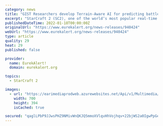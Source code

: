 ```yaml
---
category: news
title: "GIST Researchers develop Terrain-Aware AI for predicting battle outcomes in StarCraft 2"
excerpt: "StarCraft 2 (SC2), one of the world’s most popular real-time strategy video games, has been studied extensively in the field of AI. However, it is difficult to realize AI systems with good decision-making skills due to the many factors involved in in-game battles."
publishedDateTime: 2022-01-18T00:00:00Z
originalUrl: "https://www.eurekalert.org/news-releases/940424"
webUrl: "https://www.eurekalert.org/news-releases/940424"
type: article
quality: 29
heat: 29
published: false

provider:
  name: EurekAlert!
  domain: eurekalert.org

topics:
  - StarCraft 2

images:
  - url: "https://earimediaprodweb.azurewebsites.net/Api/v1/Multimedia/6835abe0-33cb-4ad1-992f-70e185cf2c2a/Rendition/low-res/Content/Public"
    width: 700
    height: 394
    isCached: true

secured: "qaglLPbP9JJwsPHZ9NMivWnQKJQ5mmoXVlqvHhVojhqv+22bjWS2a0IgwPpGeijMSqckbgCk1L4dQfTC/q3tztF0xhD2DOKDwIum5dCZKsTIDwGqixwHmryhM9uMp7Vpg8vebEYrWRupUflkzmmyh7BE6yyWHuc4xL9f6JwduZC6Po/eUd6gKlM4jHD5Ly2iky0dYHLLWGzP7vSwJL79RTZTCE0M5Z8Q25+wTywzguUrzGX1omY53eL3p2xECrg+6L87cTTx9kHlcuQQ0d1JCWhGLriwBMKV4oVFs5OKhK0hxjat//WiDYY5bJnNRFCgCLOb4pKUUWQwDYcQSzE6AE6Bgg+MOPNFQMLzwlmNknA=;93ftgObkSg4uBAZFKgyKVg=="
---
```


